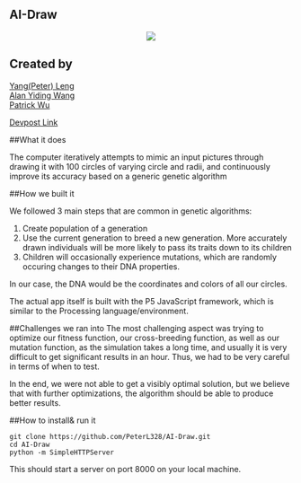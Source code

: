 ## AI-Draw


<div style="text-align:center">
<img src="http://www.petercollingridge.co.uk/sites/files/peter/charles_darwin%20and%20co.png" />
</div>

## Created by

<a href="https://github.com/peterl328">Yang(Peter) Leng</a></br>
<a href="https://github.com/yidingalan">Alan Yiding Wang</a></br>
<a href="https://github.com/patrick-wu">Patrick Wu</a></br>

<a href="https://devpost.com/software/ai-draw">Devpost Link</a></br>

##What it does

The computer iteratively attempts to mimic an input pictures through drawing it with 100 circles of varying circle and radii, and continuously improve its accuracy based on a generic genetic algorithm

##How we built it

We followed 3 main steps that are common in genetic algorithms:
1. Create population of a generation
2. Use the current generation to breed a new generation. More accurately drawn individuals will be more likely to pass its traits down to its children
3. Children will occasionally experience mutations, which are randomly occuring changes to their DNA properties.

In our case, the DNA would be the coordinates and colors of all our circles.

The actual app itself is built with the P5 JavaScript framework, which is similar to the Processing language/environment.

##Challenges we ran into
The most challenging aspect was trying to optimize our fitness function, our cross-breeding function, as well as our mutation function, as the simulation takes a long time, and usually it is very difficult to get significant results in an hour. Thus, we had to be very careful in terms of when to test.

In the end, we were not able to get a visibly optimal solution, but we believe that with further optimizations, the algorithm should be able to produce better results.

##How to install& run it 
```
git clone https://github.com/PeterL328/AI-Draw.git
cd AI-Draw
python -m SimpleHTTPServer
```
This should start a server on port 8000 on your local machine.



